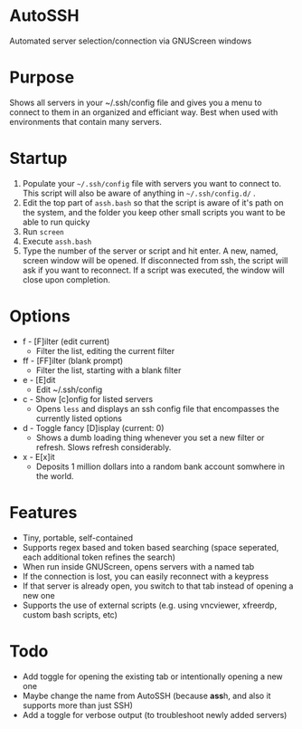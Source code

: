 # AutoSSH
Automated server selection/connection via GNUScreen windows

# Purpose
Shows all servers in your ~/.ssh/config file and gives you a menu to connect to them in an organized and efficiant way. Best when used with environments that contain many servers.

# Startup

1. Populate your `~/.ssh/config` file with servers you want to connect to. This script will also be aware of anything in `~/.ssh/config.d/` .
1. Edit the top part of `assh.bash` so that the script is aware of it's path on the system, and the folder you keep other small scripts you want to be able to run quicky
1. Run `screen`
1. Execute `assh.bash`
1. Type the number of the server or script and hit enter. A new, named, screen window will be opened. If disconnected from ssh, the script will ask if you want to reconnect. If a script was executed, the window will close upon completion.

# Options

* f - [F]ilter (edit current)
  * Filter the list, editing the current filter 
* ff - [FF]ilter (blank prompt)
  * Filter the list, starting with a blank filter
* e - [E]dit
  * Edit ~/.ssh/config
* c - Show [c]onfig for listed servers
  * Opens `less` and displays an ssh config file that encompasses the currently listed options
* d - Toggle fancy [D]isplay (current: 0)
  * Shows a dumb loading thing whenever you set a new filter or refresh. Slows refresh considerably.
* x - E[x]it
  * Deposits 1 million dollars into a random bank account somwhere in the world.


# Features
* Tiny, portable, self-contained
* Supports regex based and token based searching (space seperated, each additional token refines the search)
* When run inside GNUScreen, opens servers with a named tab
* If the connection is lost, you can easily reconnect with a keypress
* If that server is already open, you switch to that tab instead of opening a new one
* Supports the use of external scripts (e.g. using vncviewer, xfreerdp, custom bash scripts, etc)

# Todo
* Add toggle for opening the existing tab or intentionally opening a new one
* Maybe change the name from AutoSSH (because **ass**h, and also it supports more than just SSH)
* Add a toggle for verbose output (to troubleshoot newly added servers)
